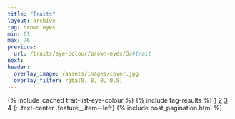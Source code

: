 ```yaml
---
title: "Traits"
layout: archive
tag: brown eyes
min: 61
max: 76
previous:
  url: /traits/eye-colour/brown-eyes/3/#trait
next:
header:
  overlay_image: /assets/images/cover.jpg
  overlay_filter: rgba(0, 0, 0, 0.5)
---
```

{% include_cached trait-list-eye-colour %}
{% include tag-results %}
[1](/traits/eye-colour/brown-eyes/1/#trait) [2](/traits/eye-colour/brown-eyes/2/#trait) [3](/traits/eye-colour/brown-eyes/3/#trait) 4 
{: .text-center .feature__item--left}
{% include post_pagination.html %}
